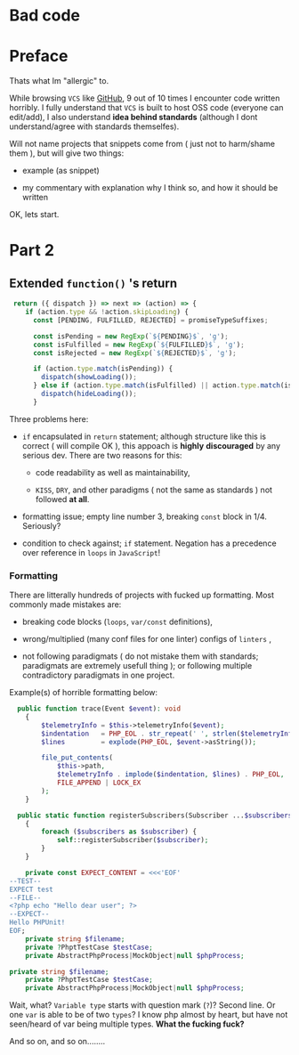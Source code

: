 # Bad code

# Preface

Thats what Im "allergic" to.

While browsing `VCS` like [GitHub](http://github.com), 9 out of 10 times I encounter code written horribly. I fully understand that `VCS` is built to host OSS code (everyone can edit/add), I also understand **idea behind standards** (although I dont understand/agree with standards themselfes).

Will not name projects that snippets come from ( just not to harm/shame them ), but will give two things:

*   example (as snippet)
    
*   my commentary with explanation why I think so, and how it should be written
    

OK, lets start.

# Part 2

## Extended `function()` 's return

```javascript
 return ({ dispatch }) => next => (action) => {
    if (action.type && !action.skipLoading) {
      const [PENDING, FULFILLED, REJECTED] = promiseTypeSuffixes;

      const isPending = new RegExp(`${PENDING}$`, 'g');
      const isFulfilled = new RegExp(`${FULFILLED}$`, 'g');
      const isRejected = new RegExp(`${REJECTED}$`, 'g');

      if (action.type.match(isPending)) {
        dispatch(showLoading());
      } else if (action.type.match(isFulfilled) || action.type.match(isRejected)) {
        dispatch(hideLoading());
      }
```

Three problems here:

*   `if` encapsulated in `return` statement; although structure like this is correct ( will compile OK ), this appoach is **highly** **discouraged** by any serious dev. There are two reasons for this:
    
    *   code readability as well as maintainability,
        
    *   `KISS`, `DRY`, and other paradigms ( not the same as standards ) not followed **at all**.
        
*   formatting issue; empty line number 3, breaking `const` block in 1/4. Seriously?
    
*   condition to check against; `if` statement. Negation has a precedence over reference in `loops` in `JavaScript`!
    

### Formatting

There are litterally hundreds of projects with fucked up formatting. Most commonly made mistakes are:

*   breaking code blocks (`loops`, `var/const` definitions),
    
*   wrong/multiplied (many conf files for one linter) configs of `linters` ,
    
*   not following paradigmats ( do not mistake them with standards; paradigmats are extremely usefull thing ); or following multiple contradictory paradigmats in one project.
    

Example(s) of horrible formatting below:

```php
  public function trace(Event $event): void
    {
        $telemetryInfo = $this->telemetryInfo($event);
        $indentation   = PHP_EOL . str_repeat(' ', strlen($telemetryInfo));
        $lines         = explode(PHP_EOL, $event->asString());

        file_put_contents(
            $this->path,
            $telemetryInfo . implode($indentation, $lines) . PHP_EOL,
            FILE_APPEND | LOCK_EX
        );
    }
```

```php
  public static function registerSubscribers(Subscriber ...$subscribers): void
    {
        foreach ($subscribers as $subscriber) {
            self::registerSubscriber($subscriber);
        }
    }
```

```php
    private const EXPECT_CONTENT = <<<'EOF'
--TEST--
EXPECT test
--FILE--
<?php echo "Hello dear user"; ?>
--EXPECT--
Hello PHPUnit!
EOF;
    private string $filename;
    private ?PhptTestCase $testCase;
    private AbstractPhpProcess|MockObject|null $phpProcess;
```

```php
private string $filename;
    private ?PhptTestCase $testCase;
    private AbstractPhpProcess|MockObject|null $phpProcess;
```

Wait, what? `Variable type` starts with question mark (`?`)? Second line. Or one `var` is able to be of two `types`? I know php almost by heart, but have not seen/heard of var being multiple types. **What the fucking fuck?**

And so on, and so on........